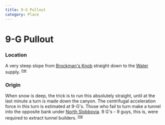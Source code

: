 ```yaml
---
title: 9-G Pullout
category: Place
---
```

# 9-G Pullout
### Location

A very steep slope from [Brockman's Knob](/Area/Brockman's-Knob) straight down to the [Water](/Water) supply. <sup>[nw][]</sup>

### Origin

When snow is deep, the trick is to run this absolutely straight, until at the last minute a turn is made down the canyon. The centrifugal acceleration force in this turn is estimated at 9-G's. Those who fail to turn make a tunnel into the opposite bank under [North Slobbovia](/Run/North-Slobbovia). 9 G's - 9 guys, this is, were required to extract tunnel builders. <sup>[nw][]</sup>


[nw]: /Names-Walt "Meany Names by Walter Little, 1984"
